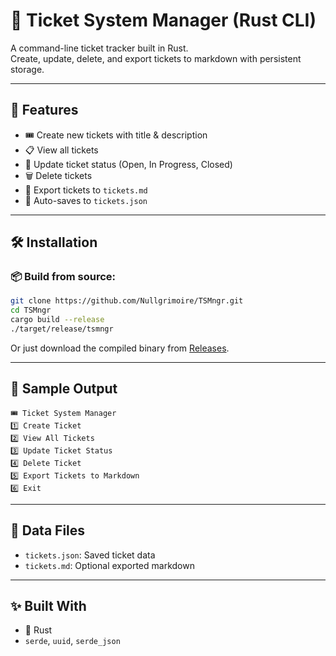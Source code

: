 # 🧾 Ticket System Manager (Rust CLI)

A command-line ticket tracker built in Rust.  
Create, update, delete, and export tickets to markdown with persistent storage.

---

## 🚀 Features

- 🎟️ Create new tickets with title & description
- 📋 View all tickets
- 🔁 Update ticket status (Open, In Progress, Closed)
- 🗑️ Delete tickets
- 📄 Export tickets to `tickets.md`
- 💾 Auto-saves to `tickets.json`

---

## 🛠️ Installation

### 📦 Build from source:

```bash
git clone https://github.com/Nullgrimoire/TSMngr.git
cd TSMngr
cargo build --release
./target/release/tsmngr
```

Or just download the compiled binary from [Releases](https://github.com/Nullgrimoire/TSMngr/releases/tag/v0.1.0).

---

## 🧪 Sample Output

```
🎟️ Ticket System Manager
1️⃣ Create Ticket
2️⃣ View All Tickets
3️⃣ Update Ticket Status
4️⃣ Delete Ticket
5️⃣ Export Tickets to Markdown
6️⃣ Exit
```

---

## 📁 Data Files

- `tickets.json`: Saved ticket data
- `tickets.md`: Optional exported markdown

---

## ✨ Built With

- 🦀 Rust
- `serde`, `uuid`, `serde_json`
